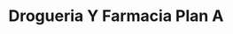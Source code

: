 ---
title: "Drogueria Y Farmacia Plan A"
url: /bogota/drogueria-y-farmacia-plan-a/
shop: Drogerie
---